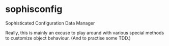 # sophisconfig
Sophisticated Configuration Data Manager

Really, this is mainly an excuse to play around with various special methods to customize 
object behaviour.  (And to practise some TDD.)

